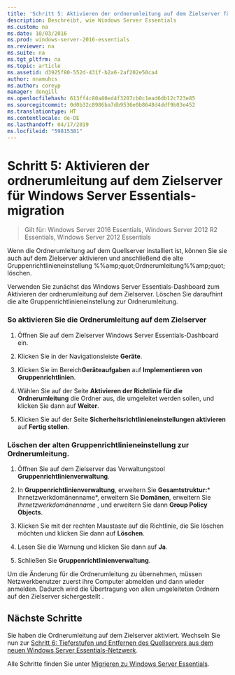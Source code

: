 ```yaml
---
title: 'Schritt 5: Aktivieren der ordnerumleitung auf dem Zielserver für Windows Server Essentials-migration'
description: Beschreibt, wie Windows Server Essentials
ms.custom: na
ms.date: 10/03/2016
ms.prod: windows-server-2016-essentials
ms.reviewer: na
ms.suite: na
ms.tgt_pltfrm: na
ms.topic: article
ms.assetid: d3925f80-552d-431f-b2a6-2af202e50ca4
author: nnamuhcs
ms.author: coreyp
manager: dongill
ms.openlocfilehash: 613ff4c80a80ed4f3207cb0c1ead6db12c723e85
ms.sourcegitcommit: 0d0b32c8986ba7db9536e0b8648d4ddf9b03e452
ms.translationtype: HT
ms.contentlocale: de-DE
ms.lasthandoff: 04/17/2019
ms.locfileid: "59815381"
---
```

# <a name="step-5-enable-folder-redirection-on-the-destination-server-for-windows-server-essentials-migration"></a>Schritt 5: Aktivieren der ordnerumleitung auf dem Zielserver für Windows Server Essentials-migration

>Gilt für: Windows Server 2016 Essentials, Windows Server 2012 R2 Essentials, Windows Server 2012 Essentials

Wenn die Ordnerumleitung auf dem Quellserver installiert ist, können Sie sie auch auf dem Zielserver aktivieren und anschließend die alte Gruppenrichtlinieneinstellung %%amp;quot;Ordnerumleitung%%amp;quot; löschen.  
  
 Verwenden Sie zunächst das Windows Server Essentials-Dashboard zum Aktivieren der ordnerumleitung auf dem Zielserver. Löschen Sie daraufhint die alte Gruppenrichtlinieneinstellung zur Ordnerumleitung.  
  
### <a name="to-enable-folder-redirection-on-the-destination-server"></a>So aktivieren Sie die Ordnerumleitung auf dem Zielserver  
  
1.  Öffnen Sie auf dem Zielserver Windows Server Essentials-Dashboard ein.  
  
2.  Klicken Sie in der Navigationsleiste **Geräte**.  
  
3.  Klicken Sie im Bereich**Geräteaufgaben** auf **Implementieren von Gruppenrichtlinien**.  
  
4.  Wählen Sie auf der Seite **Aktivieren der Richtlinie für die Ordnerumleitung** die Ordner aus, die umgeleitet werden sollen, und klicken Sie dann auf **Weiter**.  
  
5.  Klicken Sie auf der Seite **Sicherheitsrichtlinieneinstellungen aktivieren** auf **Fertig stellen**.  
  
### <a name="to-delete-the-old-folder-redirection-group-policy-setting"></a>Löschen der alten Gruppenrichtlinieneinstellung zur Ordnerumleitung.  
  
1.  Öffnen Sie auf dem Zielserver das Verwaltungstool **Gruppenrichtlinienverwaltung**.  
  
2.  In **Gruppenrichtlinienverwaltung**, erweitern Sie **Gesamtstruktur:*** Ihrnetzwerkdomänenname*, erweitern Sie **Domänen**, erweitern Sie *Ihrnetzwerkdomänenname* , und erweitern Sie dann **Group Policy Objects**.  
  
3.  Klicken Sie mit der rechten Maustaste auf die Richtlinie, die Sie löschen möchten und klicken Sie dann auf **Löschen**.  
  
4.  Lesen Sie die Warnung und klicken Sie dann auf **Ja**.  
  
5.  Schließen Sie **Gruppenrichtlinienverwaltung**.  
  
 Um die Änderung für die Ordnerumleitung zu übernehmen, müssen Netzwerkbenutzer zuerst ihre Computer abmelden und dann wieder anmelden. Dadurch wird die Übertragung von allen umgeleiteten Ordnern auf den Zielserver sichergestellt .  
  
## <a name="next-steps"></a>Nächste Schritte  
 Sie haben die Ordnerumleitung auf dem Zielserver aktiviert. Wechseln Sie nun zur [Schritt 6: Tieferstufen und Entfernen des Quellservers aus dem neuen Windows Server Essentials-Netzwerk](Step-6--Demote-and-remove-the-Source-Server-from-the-new-Windows-Server-Essentials-network.md).  
  

Alle Schritte finden Sie unter [Migrieren zu Windows Server Essentials](Migrate-from-Previous-Versions-to-Windows-Server-Essentials-or-Windows-Server-Essentials-Experience.md).

